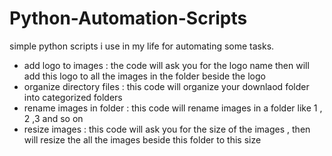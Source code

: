 # Python-Automation-Scripts

simple python scripts i use in my life for automating some tasks.
- add logo to images : the code will ask you for the logo name then will add this logo to all the images in the folder beside the logo
- organize directory files : this code will organize your downlaod folder into categorized folders 
- rename images in folder : this code will rename images in a folder like 1 , 2 ,3 and so on 
- resize images : this code will ask you for the size of the images , then will resize the all the images beside this folder to this size 
